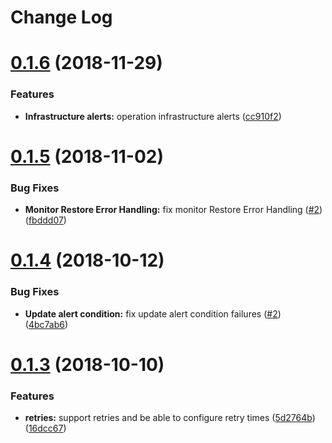 # Change Log


<a name="0.1.6"></a>
# [0.1.6](https://github.com/IBM/newrelic-cli/compare/0.1.5...0.1.6) (2018-11-29)

### Features

* **Infrastructure alerts:** operation infrastructure alerts ([cc910f2](https://github.com/IBM/newrelic-cli/commit/cc910f2))

<a name="0.1.5"></a>
# [0.1.5](https://github.com/IBM/newrelic-cli/compare/0.1.4...0.1.5) (2018-11-02)

### Bug Fixes

* **Monitor Restore Error Handling:** fix monitor Restore Error Handling ([#2](https://github.com/IBM/newrelic-cli/issues/5)) ([fbddd07](https://github.com/IBM/newrelic-cli/commit/fbddd07))


<a name="0.1.4"></a>
# [0.1.4](https://github.com/IBM/newrelic-cli/compare/0.1.3...0.1.4) (2018-10-12)


### Bug Fixes

* **Update alert condition:** fix update alert condition failures ([#2](https://github.com/IBM/newrelic-cli/issues/2)) ([4bc7ab6](https://github.com/IBM/newrelic-cli/commit/4bc7ab6))


<a name="0.1.3"></a>
# [0.1.3](https://github.com/IBM/newrelic-cli/compare/0.1.2...0.1.3) (2018-10-10)

### Features

* **retries:** support retries and be able to configure retry times ([5d2764b](https://github.com/IBM/newrelic-cli/commit/5d2764b)) ([16dcc67](https://github.com/IBM/newrelic-cli/commit/16dcc67))
